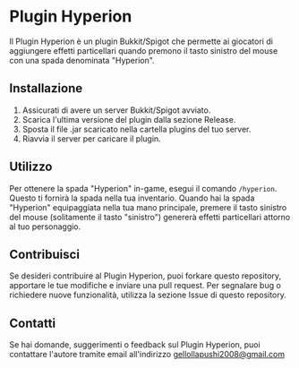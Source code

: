 # Plugin Hyperion

Il Plugin Hyperion è un plugin Bukkit/Spigot che permette ai giocatori di aggiungere effetti particellari quando premono il tasto sinistro del mouse con una spada denominata "Hyperion".

## Installazione

1. Assicurati di avere un server Bukkit/Spigot avviato.
2. Scarica l'ultima versione del plugin dalla sezione Release.
3. Sposta il file .jar scaricato nella cartella plugins del tuo server.
4. Riavvia il server per caricare il plugin.

## Utilizzo

Per ottenere la spada "Hyperion" in-game, esegui il comando `/hyperion`. Questo ti fornirà la spada nella tua inventario.
Quando hai la spada "Hyperion" equipaggiata nella tua mano principale, premere il tasto sinistro del mouse (solitamente il tasto "sinistro") genererà effetti particellari attorno al tuo personaggio.

## Contribuisci

Se desideri contribuire al Plugin Hyperion, puoi forkare questo repository, apportare le tue modifiche e inviare una pull request.
Per segnalare bug o richiedere nuove funzionalità, utilizza la sezione Issue di questo repository.

## Contatti

Se hai domande, suggerimenti o feedback sul Plugin Hyperion, puoi contattare l'autore tramite email all'indirizzo gellollapushi2008@gmail.com

